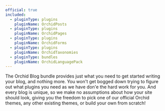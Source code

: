 ```yaml
---
official: true
included:
  - pluginType: plugins
    pluginName: OrchidPosts
  - pluginType: plugins
    pluginName: OrchidPages
  - pluginType: plugins
    pluginName: OrchidForms
  - pluginType: plugins
    pluginName: OrchidTaxonomies
  - pluginType: bundles
    pluginName: OrchidLanguagePack
---
```


The Orchid Blog bundle provides just what you need to get started writing your blog, and nothing more. You won't get 
bogged down trying to figure out what plugins you need as we have don'e the hard work for you. And every blog is unique, 
so we make no assumptions about how your site should look, giving you the freedom to pick one of our official Orchid
themes, any other existing themes, or build your own from scratch!

